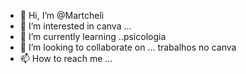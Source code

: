 - 👋 Hi, I’m @Martcheli
- 👀 I’m interested in canva ...
- 🌱 I’m currently learning ..psicologia
- 💞️ I’m looking to collaborate on ... trabalhos no canva 
- 📫 How to reach me ...

<!---
Martcheli/Martcheli is a ✨ special ✨ repository because its `README.md` (this file) appears on your GitHub profile.
You can click the Preview link to take a look at your changes.
--->
